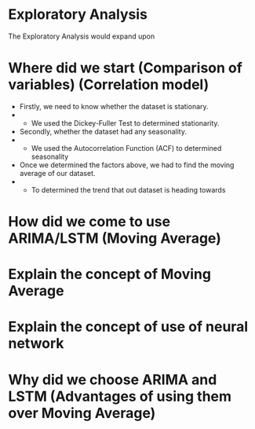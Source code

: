 # Exploratory Analysis
The Exploratory Analysis would expand upon 
# Where did we start (Comparison of variables) (Correlation model)
* Firstly, we need to know whether the dataset is stationary.
* * We used the Dickey-Fuller Test to determined stationarity.
* Secondly, whether the dataset had any seasonality.
* * We used the Autocorrelation Function (ACF) to determined seasonality
* Once we determined the factors above, we had to find the moving average of our dataset.
* * To determined the trend that out dataset is heading towards
# How did we come to use ARIMA/LSTM (Moving Average)
# Explain the concept of Moving Average
# Explain the concept of use of neural network
# Why did we choose ARIMA and LSTM (Advantages of using them over Moving Average)
# 
